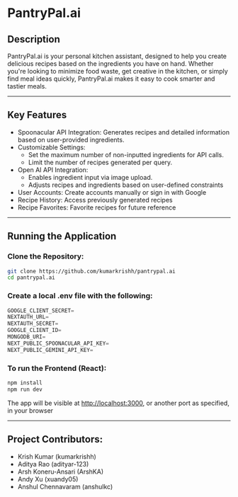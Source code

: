 # PantryPal.ai

## Description
PantryPal.ai is your personal kitchen assistant, designed to help you create delicious recipes based on the ingredients you have on hand. Whether you're looking to minimize food waste, get creative in the kitchen, or simply find meal ideas quickly, PantryPal.ai makes it easy to cook smarter and tastier meals.

---

## Key Features
- Spoonacular API Integration: Generates recipes and detailed information based on user-provided ingredients.  
- Customizable Settings:  
  - Set the maximum number of non-inputted ingredients for API calls.  
  - Limit the number of recipes generated per query.  
- Open AI API Integration:  
  - Enables ingredient input via image upload.  
  - Adjusts recipes and ingredients based on user-defined constraints  
- User Accounts: Create accounts manually or sign in with Google  
- Recipe History: Access previously generated recipes  
- Recipe Favorites: Favorite recipes for future reference  

---

## Running the Application

### Clone the Repository:

```bash
git clone https://github.com/kumarkrishh/pantrypal.ai
cd pantrypal.ai
```


### Create a local .env file with the following:

```python
GOOGLE_CLIENT_SECRET=
NEXTAUTH_URL=
NEXTAUTH_SECRET=
GOOGLE_CLIENT_ID=
MONGODB_URI=
NEXT_PUBLIC_SPOONACULAR_API_KEY=
NEXT_PUBLIC_GEMINI_API_KEY=
```

### To run the Frontend (React):

```bash
npm install
npm run dev
```

The app will be visible at [http://localhost:3000](http://localhost:3000), or another port as specified, in your browser

---
## Project Contributors:
- Krish Kumar (kumarkrishh)
- Aditya Rao (adityar-123)
- Arsh Koneru-Ansari (ArshKA)
- Andy Xu (xuandy05)
- Anshul Chennavaram (anshulkc)

